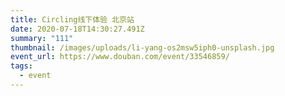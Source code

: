 ```yaml
---
title: Circling线下体验 北京站
date: 2020-07-18T14:30:27.491Z
summary: "111"
thumbnail: /images/uploads/li-yang-os2msw5iph0-unsplash.jpg
event_url: https://www.douban.com/event/33546859/
tags:
  - event
---
```

